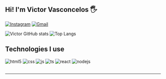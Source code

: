## Hi! I'm Victor Vasconcelos 🖐️

[![Instagram](https://img.shields.io/badge/Instagram-E4405F?style=for-the-badge&logo=instagram&logoColor=white)](https://www.instagram.com/victor8g/)
[![Gmail](https://img.shields.io/badge/Gmail-D14836?style=for-the-badge&logo=gmail&logoColor=white)](mailto:victorolimpiovasconcelos2006@gmail.com)


![Victor GitHub stats](https://github-readme-stats.vercel.app/api?username=OVasconceloss&show_icons=true&theme=dracula&count_private=true)
![Top Langs](https://github-readme-stats.vercel.app/api/top-langs/?username=OVasconceloss&layout=compact&theme=dracula)

## Technologies I use

<div style="display: inline_block">
  <img align="center" alt="html5" src="https://img.shields.io/badge/HTML5-E34F26?style=for-the-badge&logo=html5&logoColor=white" />
  <img align="center" alt="css" src="https://img.shields.io/badge/CSS3-1572B6?style=for-the-badge&logo=css3&logoColor=white" />
  <img align="center" alt="js" src="https://img.shields.io/badge/JavaScript-F7DF1E?style=for-the-badge&logo=javascript&logoColor=black" />
  <img align="center" alt="ts" src="https://img.shields.io/badge/TypeScript-007ACC?style=for-the-badge&logo=typescript&logoColor=white" />
  <img align="center" alt="react" src="https://img.shields.io/badge/React-20232A?style=for-the-badge&logo=react&logoColor=61DAFB" />
  <img align="center" alt="nodejs" src="https://img.shields.io/badge/Node.js-43853D?style=for-the-badge&logo=node.js&logoColor=white" />
</div><br/>
<hr>
